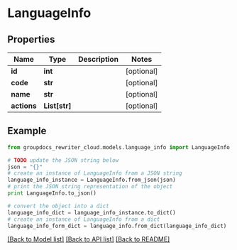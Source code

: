 # LanguageInfo


## Properties
Name | Type | Description | Notes
------------ | ------------- | ------------- | -------------
**id** | **int** |  | [optional] 
**code** | **str** |  | [optional] 
**name** | **str** |  | [optional] 
**actions** | **List[str]** |  | [optional] 

## Example

```python
from groupdocs_rewriter_cloud.models.language_info import LanguageInfo

# TODO update the JSON string below
json = "{}"
# create an instance of LanguageInfo from a JSON string
language_info_instance = LanguageInfo.from_json(json)
# print the JSON string representation of the object
print LanguageInfo.to_json()

# convert the object into a dict
language_info_dict = language_info_instance.to_dict()
# create an instance of LanguageInfo from a dict
language_info_form_dict = language_info.from_dict(language_info_dict)
```
[[Back to Model list]](../README.md#documentation-for-models) [[Back to API list]](../README.md#documentation-for-api-endpoints) [[Back to README]](../README.md)


